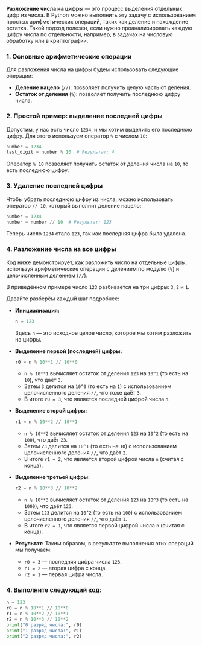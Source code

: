 **Разложение числа на цифры** — это процесс выделения отдельных цифр из числа. В Python можно выполнить эту задачу с использованием простых арифметических операций, таких как деление и нахождение остатка. Такой подход полезен, если нужно проанализировать каждую цифру числа по отдельности, например, в задачах на числовую обработку или в криптографии.

### 1. Основные арифметические операции
Для разложения числа на цифры будем использовать следующие операции:

- **Деление нацело** (`//`): позволяет получить целую часть от деления.
- **Остаток от деления** (`%`): позволяет получить последнюю цифру числа.

### 2. Простой пример: выделение последней цифры
Допустим, у нас есть число `1234`, и мы хотим выделить его последнюю цифру. Для этого используем оператор `%` с числом `10`:

```python
number = 1234
last_digit = number % 10  # Результат: 4
```

Оператор `% 10` позволяет получить остаток от деления числа на `10`, то есть последнюю цифру.

### 3. Удаление последней цифры
Чтобы убрать последнюю цифру из числа, можно использовать оператор `// 10`, который выполнит деление нацело:

```python
number = 1234
number = number // 10  # Результат: 123
```

Теперь число `1234` стало `123`, так как последняя цифра была удалена.

### 4. Разложение числа на все цифры
Код ниже демонстрирует, как разложить число на отдельные цифры, используя арифметические операции с делением по модулю (`%`) и целочисленным делением (`//`).

В приведённом примере число `123` разбивается на три цифры: `3`, `2` и `1`.

Давайте разберём каждый шаг подробнее:

- **Инициализация:**
  ```python
  n = 123
  ```
  Здесь `n` — это исходное целое число, которое мы хотим разложить на цифры.

- **Выделение первой (последней) цифры:**
  ```python
  r0 = n % 10**1 // 10**0
  ```
  - `n % 10**1` вычисляет остаток от деления `123` на `10^1` (то есть на `10`), что даёт `3`.
  - Затем `3` делится на `10^0` (то есть на `1`) с использованием целочисленного деления `//`, что тоже даёт `3`.
  - В итоге `r0 = 3`, что является последней цифрой числа `n`.

- **Выделение второй цифры:**
  ```python
  r1 = n % 10**2 // 10**1
  ```
  - `n % 10**2` вычисляет остаток от деления `123` на `10^2` (то есть на `100`), что даёт `23`.
  - Затем `23` делится на `10^1` (то есть на `10`) с использованием целочисленного деления `//`, что даёт `2`.
  - В итоге `r1 = 2`, что является второй цифрой числа `n` (считая с конца).

- **Выделение третьей цифры:**
  ```python
  r2 = n % 10**3 // 10**2
  ```
  - `n % 10**3` вычисляет остаток от деления `123` на `10^3` (то есть на `1000`), что даёт `123`.
  - Затем `123` делится на `10^2` (то есть на `100`) с использованием целочисленного деления `//`, что даёт `1`.
  - В итоге `r2 = 1`, что является первой цифрой числа `n` (считая с конца).

-  **Результат:**
Таким образом, в результате выполнения этих операций мы получаем:
    - `r0 = 3` — последняя цифра числа `123`.
    - `r1 = 2` — вторая цифра с конца.
    - `r2 = 1` — первая цифра числа.

### 4. Выполните следующий код:
```python
n = 123
r0 = n % 10**1 // 10**0
r1 = n % 10**2 // 10**1
r2 = n % 10**3 // 10**2
print("0 разряд числа:", r0)
print("1 разряд числа:", r1)
print("2 разряд числа:", r2)
```